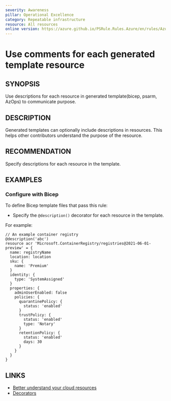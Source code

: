 ```yaml
---
severity: Awareness
pillar: Operational Excellence
category: Repeatable infrastructure
resource: All resources
online version: https://azure.github.io/PSRule.Rules.Azure/en/rules/Azure.Template.UseDescriptions/
---
```


# Use comments for each generated template resource

## SYNOPSIS

Use descriptions for each resource in generated template(bicep, psarm, AzOps) to communicate purpose.

## DESCRIPTION

Generated templates can optionally include descriptions in resources.
This helps other contributors understand the purpose of the resource.

## RECOMMENDATION

Specify descriptions for each resource in the template.

## EXAMPLES

### Configure with Bicep

To define Bicep template files that pass this rule:

- Specify the `@description()` decorator for each resource in the template.

For example:

```bicep
// An example container registry
@description('abc')
resource acr 'Microsoft.ContainerRegistry/registries@2021-06-01-preview' = {
  name: registryName
  location: location
  sku: {
    name: 'Premium'
  }
  identity: {
    type: 'SystemAssigned'
  }
  properties: {
    adminUserEnabled: false
    policies: {
      quarantinePolicy: {
        status: 'enabled'
      }
      trustPolicy: {
        status: 'enabled'
        type: 'Notary'
      }
      retentionPolicy: {
        status: 'enabled'
        days: 30
      }
    }
  }
}
```

## LINKS

- [Better understand your cloud resources](https://docs.microsoft.com/azure/architecture/framework/devops/automation-infrastructure#better-understand-your-cloud-resources)
- [Decorators](https://docs.microsoft.com/azure/azure-resource-manager/bicep/parameters#decorators)